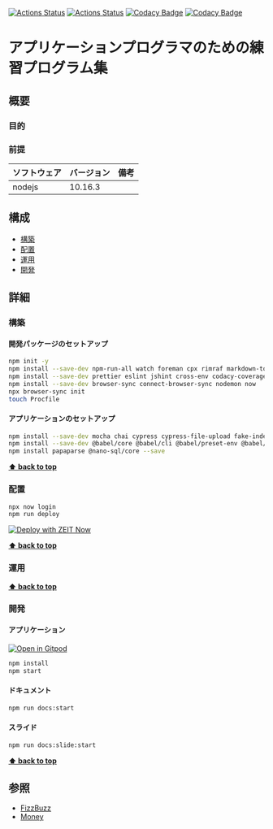 [![Actions Status](https://github.com/hiroshima-arc/pragmatic_programing/workflows/NodeCI/badge.svg)](https://github.com/hiroshima-arc/pragmatic_programing/actions)
[![Actions Status](https://github.com/hiroshima-arc/pragmatic_programing/workflows/NodeIntegration/badge.svg)](https://github.com/hiroshima-arc/pragmatic_programing/actions)
[![Codacy Badge](https://api.codacy.com/project/badge/Grade/6d8012c01d9549b397a9158fe184caeb)](https://www.codacy.com/manual/kakimomokuri/pragmatic_programing?utm_source=github.com&utm_medium=referral&utm_content=hiroshima-arc/pragmatic_programing&utm_campaign=Badge_Grade)
[![Codacy Badge](https://api.codacy.com/project/badge/Coverage/6d8012c01d9549b397a9158fe184caeb)](https://www.codacy.com/manual/kakimomokuri/pragmatic_programing?utm_source=github.com&utm_medium=referral&utm_content=hiroshima-arc/pragmatic_programing&utm_campaign=Badge_Coverage)

# アプリケーションプログラマのための練習プログラム集

## 概要

### 目的

### 前提

| ソフトウェア | バージョン | 備考 |
| :----------- | :--------- | :--- |
| nodejs       | 10.16.3    |      |

## 構成

- [構築](#構築)
- [配置](#配置)
- [運用](#運用)
- [開発](#開発)

## 詳細

### 構築

#### 開発パッケージのセットアップ

```bash
npm init -y
npm install --save-dev npm-run-all watch foreman cpx rimraf markdown-to-html @marp-team/marp-cli
npm install --save-dev prettier eslint jshint cross-env codacy-coverage mocha-lcov-reporter
npm install --save-dev browser-sync connect-browser-sync nodemon now
npx browser-sync init
touch Procfile
```

#### アプリケーションのセットアップ

```bash
npm install --save-dev mocha chai cypress cypress-file-upload fake-indexeddb
npm install --save-dev @babel/core @babel/cli @babel/preset-env @babel/register @babel/polyfill babel-plugin-istanbul cross-env nyc webpack webpack-cli webpack-dev-server babel-loader css-loader html-webpack-plugin mini-css-extract-plugin html-loader copy-webpack-plugin
npm install papaparse @nano-sql/core --save
```

**[⬆ back to top](#構成)**

### 配置

```bash
npx now login
npm run deploy
```

[![Deploy with ZEIT Now](https://zeit.co/button)](https://zeit.co/new/project?template=https://github.com/hiroshima-arc/pragmatic_programing)

**[⬆ back to top](#構成)**

### 運用

**[⬆ back to top](#構成)**

### 開発

#### アプリケーション

[![Open in Gitpod](https://gitpod.io/button/open-in-gitpod.svg)](https://gitpod.io/#https://github.com/hiroshima-arc/pragmatic_programing)

```bash
npm install
npm start
```

#### ドキュメント

```bash
npm run docs:start
```

#### スライド

```bash
npm run docs:slide:start
```

**[⬆ back to top](#構成)**

## 参照

*  [FizzBuzz](http://www.hiroshima-arc.org/pragmatic_programing/spec/fizz_buzz.html)
*  [Money](http://www.hiroshima-arc.org/pragmatic_programing/spec/the_money_example.html)
